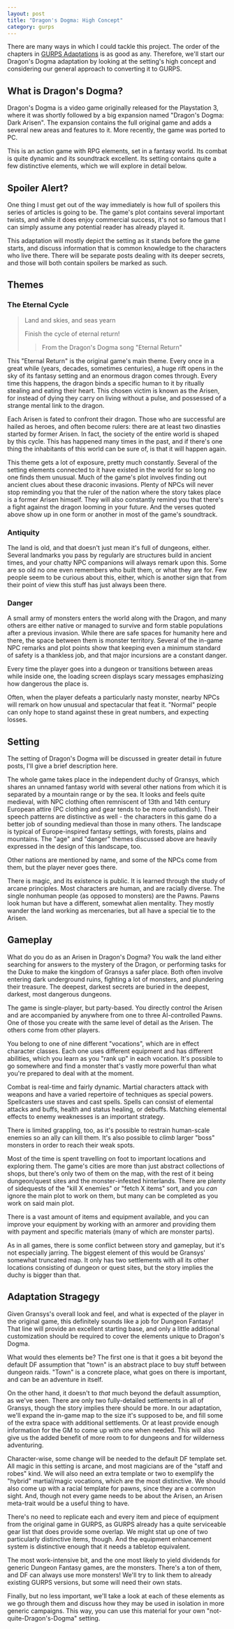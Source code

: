 ```yaml
---
layout: post
title: "Dragon's Dogma: High Concept"
category: gurps
---
```


There are many ways in which I could tackle this project. The order of the
chapters in [GURPS Adaptations][adaptations] is as good as any. Therefore, we'll
start our Dragon's Dogma adaptation by looking at the setting's high concept and
considering our general approach to converting it to GURPS.

## What is Dragon's Dogma?

Dragon's Dogma is a video game originally released for the Playstation 3, where
it was shortly followed by a big expansion named "Dragon's Dogma: Dark
Arisen". The expansion contains the full original game and adds a several new
areas and features to it. More recently, the game was ported to PC.

This is an action game with RPG elements, set in a fantasy world. Its combat is
quite dynamic and its soundtrack excellent. Its setting contains quite a few
distinctive elements, which we will explore in detail below.

## Spoiler Alert?


One thing I must get out of the way immediately is how full of spoilers this
series of articles is going to be. The game's plot contains several important
twists, and while it does enjoy commercial success, it's not so famous that I
can simply assume any potential reader has already played it.

This adaptation will mostly depict the setting as it stands before the game
starts, and discuss information that is common knowledge to the characters who
live there. There will be separate posts dealing with its deeper secrets, and
those will both contain spoilers be marked as such.

## Themes


### The Eternal Cycle


> Land and skies, and seas yearn
>
> Finish the cycle of eternal return!
>
> >  From the Dragon's Dogma song "Eternal Return"

This "Eternal Return" is the original game's main theme. Every once in a great
while (years, decades, sometimes centuries), a huge rift opens in the sky of its
fantasy setting and an enormous dragon comes through. Every time this happens,
the dragon binds a specific human to it by ritually stealing and eating their
heart. This chosen victim is known as the Arisen, for instead of dying they
carry on living without a pulse, and possessed of a strange mental link to the
dragon.

Each Arisen is fated to confront their dragon. Those who are successful are
hailed as heroes, and often become rulers: there are at least two dinasties
started by former Arisen. In fact, the society of the entire world is shaped by
this cycle. This has happened many times in the past, and if there's one thing
the inhabitants of this world can be sure of, is that it will happen again.

This theme gets a lot of exposure, pretty much constantly. Several of the
setting elements connected to it have existed in the world for so long no one
finds them unusual. Much of the game's plot involves finding out ancient clues
about these draconic invasions. Plenty of NPCs will never stop reminding you
that the ruler of the nation where the story takes place is a former Arisen
himself. They will also constantly remind you that there's a fight against the
dragon looming in your future. And the verses quoted above show up in one form
or another in most of the game's soundtrack.

### Antiquity

The land is old, and that doesn't just mean it's full of dungeons,
either. Several landmarks you pass by regularly are structures build in ancient
times, and your chatty NPC companions will always remark upon this. Some are so
old no one even remembers who built them, or what they are for. Few people seem
to be curious about this, either, which is another sign that from their point of
view this stuff has just always been there.

### Danger

A small army of monsters enters the world along with the Dragon, and many others
are either native or managed to survive and form stable populations after a
previous invasion. While there are safe spaces for humanity here and there, the
space between them is monster territory. Several of the in-game NPC remarks and
plot points show that keeping even a minimum standard of safety is a thankless
job, and that major incursions are a constant danger.

Every time the player goes into a dungeon or transitions between areas while
inside one, the loading screen displays scary messages emphasizing how dangerous
the place is.

Often, when the player defeats a particularly nasty monster, nearby NPCs will
remark on how unusual and spectacular that feat it. "Normal" people can only
hope to stand against these in great numbers, and expecting losses.


## Setting

The setting of Dragon's Dogma will be discussed in greater detail in future
posts, I'll give a brief description here.

The whole game takes place in the independent duchy of Gransys, which shares an
unnamed fantasy world with several other nations from which it is separated by a
mountain range or by the sea. It looks and feels quite medieval, with NPC
clothing often remniscent of 13th and 14th century European attire (PC clothing
and gear tends to be more outlandish). Their speech patterns are distinctive as
well - the characters in this game do a better job of sounding medieval than
those in many others. The landscape is typical of Europe-inspired fantasy
settings, with forests, plains and mountains. The "age" and "danger" themes
discussed above are heavily expressed in the design of this landscape, too.

Other nations are mentioned by name, and some of the NPCs come from them, but
the player never goes there.

There is magic, and its existence is public. It is learned through the study of
arcane principles. Most characters are human, and are racially diverse. The
single nonhuman people (as opposed to monsters) are the Pawns. Pawns look human
but have a different, somewhat alien mentality. They mostly wander the land
working as mercenaries, but all have a special tie to the Arisen.

## Gameplay


What do you do as an Arisen in Dragon's Dogma? You walk the land either
searching for answers to the mystery of the Dragon, or performing tasks for the
Duke to make the kingdom of Gransys a safer place. Both often involve entering
dark underground ruins, fighting a lot of monsters, and plundering their
treasure. The deepest, darkest secrets are buried in the deepest, darkest, most
dangerous dungeons.

The game is single-player, but party-based. You directly control the Arisen and
are accompanied by anywhere from one to three AI-controlled Pawns. One of those
you create with the same level of detail as the Arisen. The others come from
other players.

You belong to one of nine different "vocations", which are in effect character
classes. Each one uses different equipment and has different abilities, which
you learn as you "rank up" in each vocation. It's possible to go somewhere and
find a monster that's vastly more powerful than what you're prepared to deal
with at the moment.

Combat is real-time and fairly dynamic. Martial characters attack with weapons
and have a varied repertoire of techniques as special powers. Spellcasters use
staves and cast spells. Spells can consist of elemental attacks and buffs,
health and status healing, or debuffs. Matching elemental effects to enemy
weaknesses is an important strategy.

There is limited grappling, too, as it's possible to restrain human-scale
enemies so an ally can kill them. It's also possible to _climb_ larger "boss"
monsters in order to reach their weak spots.

Most of the time is spent travelling on foot to important locations and
exploring them. The game's cities are more than just abstract collections of
shops, but there's only two of them on the map, with the rest of it being
dungeon/quest sites and the monster-infested hinterlands. There are plenty of
sidequests of the "kill X enemies" or "fetch X items" sort, and you _can_ ignore
the main plot to work on them, but many can be completed as you work on said
main plot.

There is a vast amount of items and equipment available, and you can improve
your equipment by working with an armorer and providing them with payment and
specific materials (many of which are monster parts).

As in all games, there is some conflict between story and gameplay, but it's not
especially jarring. The biggest element of this would be Gransys' somewhat
truncated map. It only has two settlements with all its other locations
consisting of dungeon or quest sites, but the story implies the duchy is bigger
than that.

## Adaptation Stragegy


Given Gransys's overall look and feel, and what is expected of the player in the
original game, this definitely sounds like a job for Dungeon Fantasy! That line
will provide an excellent starting base, and only a little additional
customization should be required to cover the elements unique to Dragon's Dogma.

What would thes elements be? The first one is that it goes a bit beyond the
default DF assumption that "town" is an abstract place to buy stuff between
dungeon raids. "Town" is a concrete place, what goes on there is important, and
can be an adventure in itself.

On the other hand, it doesn't to _that_ much beyond the default assumption, as
we've seen. There are only two fully-detailed settlements in all of Gransys,
though the story implies there should be more. In our adaptation, we'll expand
the in-game map to the size it's supposed to be, and fill some of the extra
space with additional settlements. Or at least provide enough information
for the GM to come up with one when needed. This will also give us the added
benefit of more room to for dungeons and for wilderness adventuring.

Character-wise, some change will be needed to the default DF template set. All
magic in this setting is arcane, and most magicians are of the "staff and robes"
kind. We will also need an extra template or two to exemplify the "hybrid"
martial/magic vocations, which are the most distinctive. We should also come up
with a racial template for pawns, since they are a common sight. And, though not
every game needs to be about the Arisen, an Arisen meta-trait would be a useful
thing to have.

There's no need to replicate each and every item and piece of equipment from the
original game in GURPS, as GURPS already has a quite serviceable gear list that
does provide some overlap. We might stat up one of two particularly distinctive
items, though. And the equipment enhancement system is distinctive enough that
it needs a tabletop equivalent.

The most work-intensive bit, and the one most likely to yield dividends for
generic Dungeon Fantasy games, are the monsters. There's a ton of them, and DF
can always use more monsters! We'll try to link them to already existing GURPS
versions, but some will need their own stats.

Finally, but no less important, we'll take a look at each of these elements as
we go through them and discuss how they may be used in isolation in more generic
campaigns. This way, you can use this material for your own
"not-quite-Dragon's-Dogma" setting.

[adaptations]: http://www.warehouse23.com/products/gurps-adaptations
